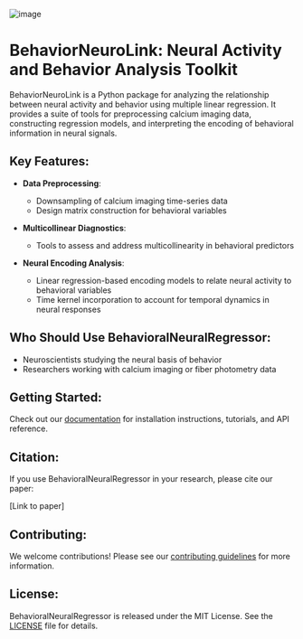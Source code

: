 ![image](https://github.com/user-attachments/assets/db7c99af-d601-4fd3-b820-f6ab2112c553)

# BehaviorNeuroLink: Neural Activity and Behavior Analysis Toolkit

BehaviorNeuroLink is a Python package for analyzing the relationship between neural activity and behavior using multiple linear regression. It provides a  suite of tools for preprocessing calcium imaging data, constructing regression models, and interpreting the encoding of behavioral information in neural signals.

## Key Features:

- **Data Preprocessing**: 
  - Downsampling of calcium imaging time-series data
  - Design matrix construction for behavioral variables

- **Multicollinear Diagnostics**: 
  - Tools to assess and address multicollinearity in behavioral predictors

- **Neural Encoding Analysis**: 
  - Linear regression-based encoding models to relate neural activity to behavioral variables
  - Time kernel incorporation to account for temporal dynamics in neural responses

## Who Should Use BehavioralNeuralRegressor:

- Neuroscientists studying the neural basis of behavior
- Researchers working with calcium imaging or fiber photometry data

## Getting Started:

Check out our [documentation](https://neural-analysis.readthedocs.io/en/latest/) for installation instructions, tutorials, and API reference.

## Citation:

If you use BehavioralNeuralRegressor in your research, please cite our paper:

[Link to paper]

## Contributing:

We welcome contributions! Please see our [contributing guidelines](CONTRIBUTING.md) for more information.

## License:

BehavioralNeuralRegressor is released under the MIT License. See the [LICENSE](LICENSE) file for details.

